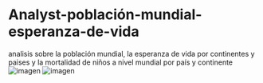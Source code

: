 # Analyst-población-mundial-esperanza-de-vida
analisis sobre la población mundial, la esperanza de vida por continentes y paises y la mortalidad de niños a nivel mundial por país y continente
![imagen](https://user-images.githubusercontent.com/85382151/200096581-4d211077-8853-4af5-ad13-ca60525dda3b.png)
![imagen](https://user-images.githubusercontent.com/85382151/200096592-f38300c5-5ccc-4a67-a211-f20c69257b46.png)
